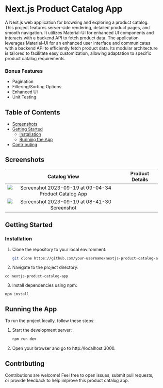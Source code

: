 # Next.js Product Catalog App

A Next.js web application for browsing and exploring a product catalog. This project features server-side rendering, detailed product pages, and smooth navigation. It utilizes Material-UI for enhanced UI components and interacts with a backend API to fetch product data. The application leverages Material-UI for an enhanced user interface and communicates with a backend API to efficiently fetch product data. Its modular architecture is tailored to facilitate easy customization, allowing adaptation to specific product catalog requirements.

### Bonus Features
- Pagination
- Filtering/Sorting Options:
- Enhanced UI
- Unit Testing


## Table of Contents
- [Screenshots](#screenshots)
- [Getting Started](#getting-started)
  - [Installation](#installation)
  - [Running the App](#running-the-app)
- [Contributing](#contributing)

## Screenshots

| Catalog View | Product Details |
|:------------:|:---------------:|
| ![Screenshot 2023-09-19 at 09-04-34 Product Catalog App](https://github.com/ra2fet/nextjs-product-catalog-app/assets/9104379/7604db3d-552f-49dc-98e4-5c438af7432d) 
| ![Screenshot 2023-09-19 at 08-41-30 Screenshot](https://github.com/ra2fet/nextjs-product-catalog-app/assets/9104379/cd60a876-aec5-4a8a-888c-2a85a60557a3) |

## Getting Started

### Installation


1. Clone the repository to your local environment:

    ```bash
    git clone https://github.com/your-username/nextjs-product-catalog-app.git
    
    ```


2. Navigate to the project directory:

    
  ```
  cd nextjs-product-catalog-app 
  ```

3. Install dependencies using npm:

  ```
  npm install
  ```

## Running the App
To run the project locally, follow these steps:

1. Start the development server:

   ```bash
   npm run dev
   ```
      
2. Open your browser and go to http://localhost:3000.

## Contributing
Contributions are welcome! Feel free to open issues, submit pull requests, or provide feedback to help improve this product catalog app.
